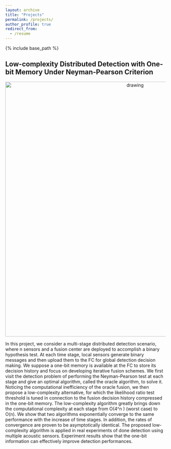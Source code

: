```yaml
---
layout: archive
title: "Projects"
permalink: /projects/
author_profile: true
redirect_from:
  - /resume
---
```


{% include base_path %}

## Low-complexity Distributed Detection with One-bit Memory Under Neyman-Pearson Criterion
<p align="center">
<img src="/images/distributed detection.png" alt="drawing" width="800"/>
</p>

In this project, we consider a multi-stage distributed detection scenario, where n sensors and a fusion center are deployed to accomplish a binary hypothesis test. At each time stage, local sensors generate binary messages and then upload them to the FC for global detection decision making. We suppose a one-bit memory is available at the FC to store its decision history and focus on developing iterative fusion schemes. We first visit the detection problem of performing the Neyman-Pearson test at each stage and give an optimal algorithm, called the oracle algorithm, to solve it. Noticing the computational inefficiency of the oracle fusion, we then propose a low-complexity alternative, for which the likelihood ratio test threshold is tuned in connection to the fusion decision history compressed in the one-bit memory. The low-complexity algorithm greatly brings down the computational complexity at each stage from O(4^n ) (worst case) to O(n). We show that two algorithms exponentially converge to the same performance with the increase of time stages. In addition, the rates of convergence are proven to be asymptotically identical. The proposed low-complexity algorithm is applied in real experiments of done detection using multiple acoustic sensors. Experiment results show that the one-bit information can effectively improve detection performances.

